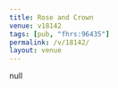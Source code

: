 ```yaml
---
title: Rose and Crown
venue: v18142
tags: [pub, "fhrs:96435"]
permalink: /v/18142/
layout: venue
---
```

null
